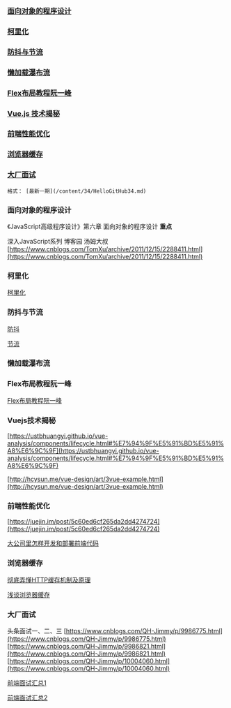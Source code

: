 

### [ 面向对象的程序设计 ](#面向对象的程序设计)

### [ 柯里化 ](#柯里化)

### [ 防抖与节流 ](#防抖与节流)

### [ 懒加载瀑布流 ](#懒加载瀑布流)

### [ Flex布局教程阮一峰 ](#Flex布局教程阮一峰)

### [ Vue.js 技术揭秘 ](#Vuejs技术揭秘)

### [ 前端性能优化 ](#前端性能优化)

### [ 浏览器缓存 ](#浏览器缓存)

### [ 大厂面试 ](#大厂面试)


```
格式： [最新一期](/content/34/HelloGitHub34.md)
```










### 面向对象的程序设计

《JavaScript高级程序设计》第六章 面向对象的程序设计   **重点**

深入JavaScript系列 博客园 汤姆大叔   [https://www.cnblogs.com/TomXu/archive/2011/12/15/2288411.html](https://www.cnblogs.com/TomXu/archive/2011/12/15/2288411.html)


### 柯里化

[柯里化](https://github.com/jarvis12138/blog/blob/b93379e7283e0859a17396d3ebbc3162aaa6e023/question/%E9%9D%A2%E8%AF%95%E9%A2%98%EF%BC%9A%E5%87%BD%E6%95%B0%E6%9F%AF%E9%87%8C%E5%8C%96.md)


### 防抖与节流

[防抖](https://github.com/mqyqingfeng/Blog/issues/22)

[节流](https://github.com/mqyqingfeng/Blog/issues/26)


### 懒加载瀑布流


### Flex布局教程阮一峰

[Flex布局教程阮一峰](http://www.ruanyifeng.com/blog/2015/07/flex-grammar.html)


### Vuejs技术揭秘

[https://ustbhuangyi.github.io/vue-analysis/components/lifecycle.html#%E7%94%9F%E5%91%BD%E5%91%A8%E6%9C%9F](https://ustbhuangyi.github.io/vue-analysis/components/lifecycle.html#%E7%94%9F%E5%91%BD%E5%91%A8%E6%9C%9F)

[http://hcysun.me/vue-design/art/3vue-example.html](http://hcysun.me/vue-design/art/3vue-example.html)


### 前端性能优化

[https://juejin.im/post/5c60ed6cf265da2dd4274724](https://juejin.im/post/5c60ed6cf265da2dd4274724)

[大公司里怎样开发和部署前端代码](https://www.zhihu.com/question/20790576/answer/32602154)


### 浏览器缓存

[彻底弄懂HTTP缓存机制及原理](https://www.cnblogs.com/chenqf/p/6386163.html)

[浅谈浏览器缓存](https://segmentfault.com/a/1190000012573337)


### 大厂面试

头条面试一、二、三   [https://www.cnblogs.com/QH-Jimmy/p/9986775.html](https://www.cnblogs.com/QH-Jimmy/p/9986775.html) [https://www.cnblogs.com/QH-Jimmy/p/9986821.html](https://www.cnblogs.com/QH-Jimmy/p/9986821.html) [https://www.cnblogs.com/QH-Jimmy/p/10004060.html](https://www.cnblogs.com/QH-Jimmy/p/10004060.html)

[前端面试汇总1](https://juejin.im/post/5c62b92de51d457fd77b22ce)

[前端面试汇总2](https://juejin.im/post/5c64d15d6fb9a049d37f9c20)














